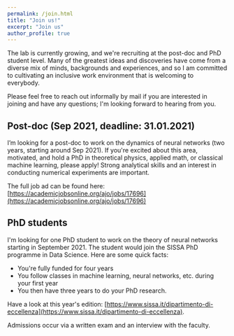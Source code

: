 ```yaml
---
permalink: /join.html
title: "Join us!"
excerpt: "Join us"
author_profile: true
---
```


The lab is currently growing, and we're recruiting at the post-doc and PhD
student level. Many of the greatest ideas and discoveries have come from a
diverse mix of minds, backgrounds and experiences, and so I am committed to
cultivating an inclusive work environment that is welcoming to everybody.

Please feel free to reach out informally by mail if you are interested in
joining and have any questions; I'm looking forward to hearing from you.

Post-doc (Sep 2021, deadline: 31.01.2021)
---

I’m looking for a post-doc to work on the dynamics of neural networks (two
years, starting around Sep 2021). If you're excited about this area, motivated,
and hold a PhD in theoretical physics, applied math, or classical machine
learning, please apply! Strong analytical skills and an interest in conducting
numerical experiments are important.

The full job ad can be found here:
[https://academicjobsonline.org/ajo/jobs/17696](https://academicjobsonline.org/ajo/jobs/17696)

PhD students
---

I'm looking for one PhD student to work on the theory of neural networks
starting in September 2021. The student would join the SISSA PhD programme in
Data Science. Here are some quick facts:

- You're fully funded for four years
- You follow classes in machine learning, neural networks, etc. during your
  first year
- You then have three years to do your PhD research.

Have a look at this year's edition:
[https://www.sissa.it/dipartimento-di-eccellenza](https://www.sissa.it/dipartimento-di-eccellenza). 

Admissions occur via a written exam and an interview with the faculty.
